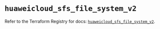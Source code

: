 # `huaweicloud_sfs_file_system_v2`

Refer to the Terraform Registry for docs: [`huaweicloud_sfs_file_system_v2`](https://registry.terraform.io/providers/huaweicloud/huaweicloud/1.71.1/docs/resources/sfs_file_system_v2).
